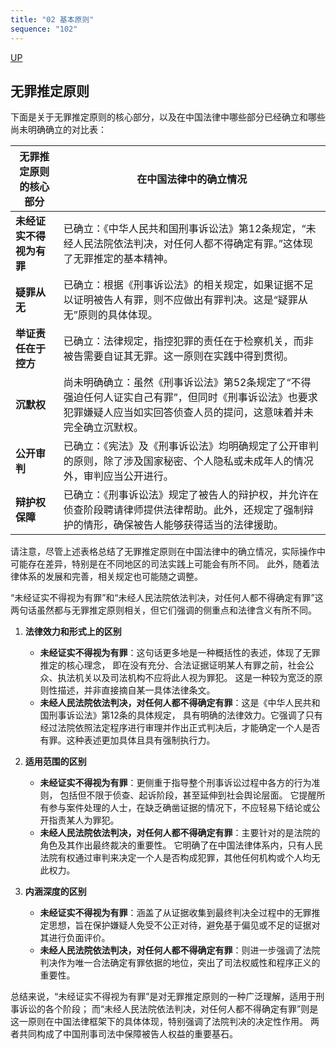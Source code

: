 ```yaml
---
title: "02 基本原则"
sequence: "102"
---
```


[UP](/law/criminal-procedure-law-index.html)

## 无罪推定原则

下面是关于无罪推定原则的核心部分，以及在中国法律中哪些部分已经确立和哪些尚未明确确立的对比表：

| 无罪推定原则的核心部分 | 在中国法律中的确立情况 |
|-------------------|----------------------|
| **未经证实不得视为有罪** | 已确立：《中华人民共和国刑事诉讼法》第12条规定，“未经人民法院依法判决，对任何人都不得确定有罪。”这体现了无罪推定的基本精神。 |
| **疑罪从无** | 已确立：根据《刑事诉讼法》的相关规定，如果证据不足以证明被告人有罪，则不应做出有罪判决。这是“疑罪从无”原则的具体体现。 |
| **举证责任在于控方** | 已确立：法律规定，指控犯罪的责任在于检察机关，而非被告需要自证其无罪。这一原则在实践中得到贯彻。 |
| **沉默权** | 尚未明确确立：虽然《刑事诉讼法》第52条规定了“不得强迫任何人证实自己有罪”，但同时《刑事诉讼法》也要求犯罪嫌疑人应当如实回答侦查人员的提问，这意味着并未完全确立沉默权。 |
| **公开审判** | 已确立：《宪法》及《刑事诉讼法》均明确规定了公开审判的原则，除了涉及国家秘密、个人隐私或未成年人的情况外，审判应当公开进行。 |
| **辩护权保障** | 已确立：《刑事诉讼法》规定了被告人的辩护权，并允许在侦查阶段聘请律师提供法律帮助。此外，还规定了强制辩护的情形，确保被告人能够获得适当的法律援助。 |

请注意，尽管上述表格总结了无罪推定原则在中国法律中的确立情况，实际操作中可能存在差异，特别是在不同地区的司法实践上可能会有所不同。
此外，随着法律体系的发展和完善，相关规定也可能随之调整。

“未经证实不得视为有罪”和“未经人民法院依法判决，对任何人都不得确定有罪”这两句话虽然都与无罪推定原则相关，但它们强调的侧重点和法律含义有所不同。

1. **法律效力和形式上的区别**
    - **未经证实不得视为有罪**：这句话更多地是一种概括性的表述，体现了无罪推定的核心理念，
      即在没有充分、合法证据证明某人有罪之前，社会公众、执法机关以及司法机构不应将此人视为罪犯。
      这是一种较为宽泛的原则性描述，并非直接摘自某一具体法律条文。
    - **未经人民法院依法判决，对任何人都不得确定有罪**：这是《中华人民共和国刑事诉讼法》第12条的具体规定，
      具有明确的法律效力。它强调了只有经过法院依照法定程序进行审理并作出正式判决后，才能确定一个人是否有罪。这种表述更加具体且具有强制执行力。

2. **适用范围的区别**
    - **未经证实不得视为有罪**：更侧重于指导整个刑事诉讼过程中各方的行为准则，
      包括但不限于侦查、起诉阶段，甚至延伸到社会舆论层面。
      它提醒所有参与案件处理的人士，在缺乏确凿证据的情况下，不应轻易下结论或公开指责某人为罪犯。
    - **未经人民法院依法判决，对任何人都不得确定有罪**：主要针对的是法院的角色及其作出最终裁决的重要性。
      它明确了在中国法律体系内，只有人民法院有权通过审判来决定一个人是否构成犯罪，其他任何机构或个人均无此权力。

3. **内涵深度的区别**
    - **未经证实不得视为有罪**：涵盖了从证据收集到最终判决全过程中的无罪推定思想，旨在保护嫌疑人免受不公正对待，避免基于偏见或不足的证据对其进行负面评价。
    - **未经人民法院依法判决，对任何人都不得确定有罪**：则进一步强调了法院判决作为唯一合法确定有罪依据的地位，突出了司法权威性和程序正义的重要性。

总结来说，“未经证实不得视为有罪”是对无罪推定原则的一种广泛理解，适用于刑事诉讼的各个阶段；
而“未经人民法院依法判决，对任何人都不得确定有罪”则是这一原则在中国法律框架下的具体体现，特别强调了法院判决的决定性作用。
两者共同构成了中国刑事司法中保障被告人权益的重要基石。
